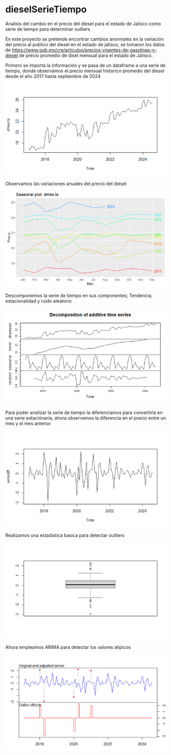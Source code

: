 # dieselSerieTiempo
Analisis del cambio en el precio del diesel para el estado de Jalisco como serie de tiempo para determinar outliers

En este proyecto se pretende encontrar cambios anormales en la variación del precio al publico del diesel en el estado de jalisco, se tomaron los datos de https://www.gob.mx/cre/articulos/precios-vigentes-de-gasolinas-y-diesel de precio promedio de disel mensual para el estado de Jalisco.

Primero se importa la información y se pasa de un dataframe a una serie de tiempo, donde observamos el precio mensual historico promedio del diesel desde el año 2017 hasta septiembre de 2024
![Historico del precio del diesel para el estado de Jalisco](https://github.com/Cygnus000/dieselSerieTiempo/blob/main/historicoDiesel.png)

Observamos las variaciones anuales del precio del diesel

![Variación anual del precio del Diesel para el estado de Jalisco](https://github.com/Cygnus000/dieselSerieTiempo/blob/main/anualDiesel.png)

Descomponemos la serie de tiempo en sus componentes; Tendencia, estacionalidad y ruido aleatorio

![Descomposición de la serie de tiempo](https://github.com/Cygnus000/dieselSerieTiempo/blob/main/descomposicionDiesel.png)

Para poder analizar la serie de tiempo la diferenciamos para convertirla en una serie estaciónaria, ahora observamos la diferencia en el precio entre un mes y el mes anterior

![Diferenciación de la serie de tiempo](https://github.com/Cygnus000/dieselSerieTiempo/blob/main/difDiesel.png)

Realizamos una estadistica basica para detectar outliers

![Visualización de la existencia de outliers](https://github.com/Cygnus000/dieselSerieTiempo/blob/main/boxplotdiesel.png)

Ahora empleamos ARIMA para detectar los valores atipicos

![Valores atipicos](https://github.com/Cygnus000/dieselSerieTiempo/blob/main/outliersArima.png)


